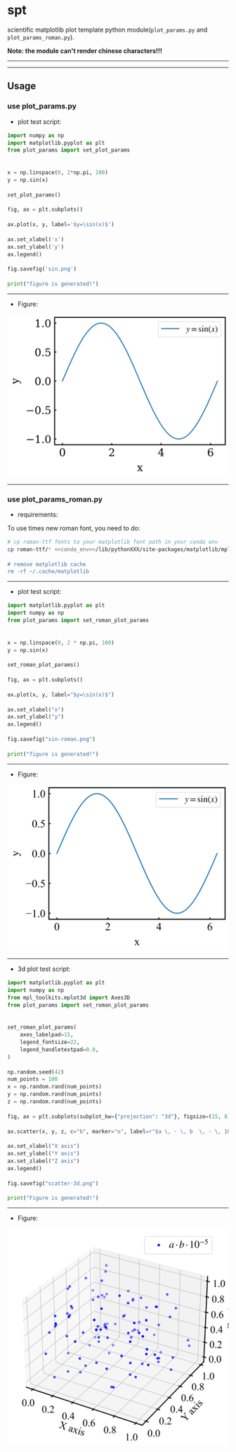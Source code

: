 # spt

scientific matplotlib plot template python module(`plot_params.py` and `plot_params_roman.py`).


**Note: the module can't render chinese characters!!!**


---
---


## Usage

### use plot_params.py

- plot test script:
  
```python
import numpy as np
import matplotlib.pyplot as plt
from plot_params import set_plot_params


x = np.linspace(0, 2*np.pi, 100)
y = np.sin(x)

set_plot_params()

fig, ax = plt.subplots()

ax.plot(x, y, label='$y=\sin(x)$')

ax.set_xlabel('x')
ax.set_ylabel('y')
ax.legend()

fig.savefig('sin.png')

print("figure is generated!")
```

---

- Figure:

![sin.png](./sin.png)


---


### use plot_params_roman.py

- requirements:

To use times new roman font, you need to do:

```bash
# cp roman-ttf fonts to your matplotlib font path in your conda env
cp roman-ttf/* <<conda_env>>/lib/pythonXXX/site-packages/matplotlib/mpl-data/fonts/ttf/

# remove matplotlib cache
rm -rf ~/.cache/matplotlib
```


---


- plot test script:

```python
import matplotlib.pyplot as plt
import numpy as np
from plot_params import set_roman_plot_params


x = np.linspace(0, 2 * np.pi, 100)
y = np.sin(x)

set_roman_plot_params()

fig, ax = plt.subplots()

ax.plot(x, y, label="$y=\sin(x)$")

ax.set_xlabel("x")
ax.set_ylabel("y")
ax.legend()

fig.savefig("sin-roman.png")

print("figure is generated!")
```

---

- Figure:

![sin-roman.png](./sin-roman.png)



---


- 3d plot test script:

```python
import matplotlib.pyplot as plt
import numpy as np
from mpl_toolkits.mplot3d import Axes3D
from plot_params import set_roman_plot_params


set_roman_plot_params(
    axes_labelpad=15,
    legend_fontsize=22,
    legend_handletextpad=0.0,
)

np.random.seed(42)
num_points = 100
x = np.random.rand(num_points)
y = np.random.rand(num_points)
z = np.random.rand(num_points)

fig, ax = plt.subplots(subplot_kw={"projection": "3d"}, figsize=(15, 8))

ax.scatter(x, y, z, c="b", marker="o", label=r"$a \, · \, b  \, · \, 10^{-5}$")

ax.set_xlabel("X axis")
ax.set_ylabel("Y axis")
ax.set_zlabel("Z axis")
ax.legend()

fig.savefig("scatter-3d.png")

print("Figure is generated!")

```

---

- Figure:

![scatter-3d.png](./scatter-3d.png)